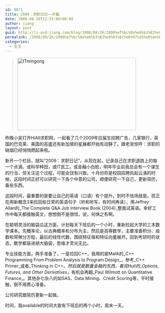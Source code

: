 ```yaml
---
id: 9871
title: 2009：求职日记——开篇
date: 2008-08-26T12:33:00+00:00
author: jiang
layout: post
guid: http://li-and-jiang.com/blog/2008/08/26/2009%ef%bc%9a%e6%b1%82%e8%81%8c%e6%97%a5%e8%ae%b0%e2%80%94%e2%80%94%e5%bc%80%e7%af%87/
permalink: /2008/08/26/2009%ef%bc%9a%e6%b1%82%e8%81%8c%e6%97%a5%e8%ae%b0%e2%80%94%e2%80%94%e5%bc%80%e7%af%87/
categories:
  - 生活
---
```

> [<img style="border-right:0px;border-top:0px;border-left:0px;border-bottom:0px" height="235" alt="ITmingong" src="http://byfiles.storage.msn.com/y1pzbh4LTn3sc3_qzn_40PPqRzjW0dPaVVjUw8Bi5NM-PC8ow2aa7bfjThyDZpZ2im08KZOeBmVgyg?PARTNER=WRITER" width="386" border="0" />](http://byfiles.storage.msn.com/y1pglxvbRUOoM5rx2bL7eaAls4wdH1VZ46ltttuTiEcmA2fG2k3BYmtd_ZR0IRBu4nj?PARTNER=WRITER) 

昨晚小吴打开HiAll求职网，一起看了几个2009年应届生招聘广告，几家银行，英国的巴克莱、美国的高盛还有新加坡的星展都开始有动静了。跟老吴惊呼：求职的硝烟已经悄悄燃起来啦。 

新开一个栏目，就叫“2009：求职日记”，从现在起，记录自己在求职道路上的每一个点滴。或科学种田，或IT民工，或金融小白脸，明年毕业前我总会有一个谋生的行当，但关注这个过程，可能会饶有兴致。十月份将是校园招聘风起云涌的时候，这段时间正好可以研究一下各个中意的公司，顺便研究一下自己，更新简历，备些东西。 

这段时间，最重要的是要让自己的英语（口语）有个提升，到时不怯场就是。现正在用新概念3来捡回些日常的英语句子（听和听写，有时间再读），用Jeffrey Allan的_The Complete Q&A Job Interview Book (2004)_整面试英语。幸好工作中每天都接触英文，想想倒不是很怵，说，何惧之有啊。 

在聪明灵活的脑袋瓜这方面，计划每天下班后的一个小时，重新捡起大学的三本数学课本。先概率论，以古典概率和分布为主，然后是高等数学，主要准备积分、级数和常微分方程，最后的线性代数，围绕特征值和特征向量展开。回到考研时的状态，数学都装进胡大脑袋，思维才灵光无比。 

专业技能方面，两手准备了，一是捡回C++，我用的是Malik的_C++ Programming From Problem Analysis to Program Design_，参考_C++ Primer_或者_Thinking in C++_。然后就是数量金融的东西，看完Hull的_Options, Futures, and Other Derivatives_，有机会再翻_Paul Wilmott on Quantitative Finance_。其他杂七杂八的如SAS、Data Mining、Credit Scoring等，平时接触，倒不用费心准备。 

公司研究跟简历更新一起做。 

时间，我available的时间大致有下班后的两个小时，周末一天。
